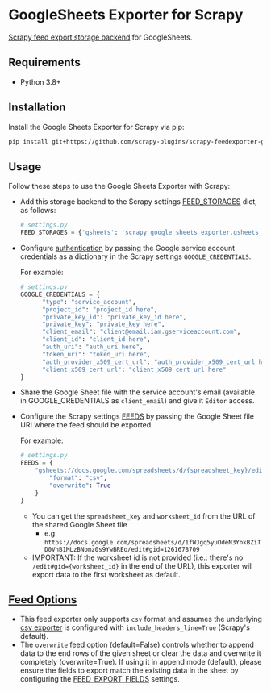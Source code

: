 # GoogleSheets Exporter for Scrapy
[Scrapy feed export storage backend](https://doc.scrapy.org/en/latest/topics/feed-exports.html#storage-backends) for GoogleSheets.

## Requirements
-  Python 3.8+

## Installation
Install the Google Sheets Exporter for Scrapy via pip:

```bash
pip install git+https://github.com/scrapy-plugins/scrapy-feedexporter-google-sheets
```

## Usage

Follow these steps to use the Google Sheets Exporter with Scrapy:

* Add this storage backend to the Scrapy settings [FEED_STORAGES](https://docs.scrapy.org/en/latest/topics/feed-exports.html#std-setting-FEED_STORAGES) dict, as follows:

  ```python
  # settings.py
  FEED_STORAGES = {'gsheets': 'scrapy_google_sheets_exporter.gsheets_exporter.GoogleSheetsFeedStorage'}
  ```

* Configure [authentication](https://developers.google.com/identity/protocols/oauth2/service-account) by passing the Google service account credentials as a dictionary in the Scrapy settings `GOOGLE_CREDENTIALS`.
  
  For example:
  ```python
  # settings.py
  GOOGLE_CREDENTIALS = { 
        "type": "service_account", 
        "project_id": "project_id here", 
        "private_key_id": "private_key_id here", 
        "private_key": "private_key here", 
        "client_email": "client@email.iam.gserviceaccount.com", 
        "client_id": "client_id here", 
        "auth_uri": "auth_uri here", 
        "token_uri": "token_uri here", 
        "auth_provider_x509_cert_url": "auth_provider_x509_cert_url here", 
        "client_x509_cert_url": "client_x509_cert_url here" 
  }
    ```
* Share the Google Sheet file with the service account's email (available in GOOGLE_CREDENTIALS as `client_email`) and give it `Editor` access.

* Configure the Scrapy settings [FEEDS](https://docs.scrapy.org/en/latest/topics/feed-exports.html#feeds) by passing the Google Sheet file URI where the feed should be exported.
  
    For example:
    ```python
    # settings.py
    FEEDS = {
        "gsheets://docs.google.com/spreadsheets/d/{spreadsheet_key}/edit#gid={worksheet_id}": {
            "format": "csv",
            "overwrite": True
        }
    }
    ```
  - You can get the `spreadsheet_key` and `worksheet_id` from the URL of the shared Google Sheet file
    - e.g: `https://docs.google.com/spreadsheets/d/1fWJgq5yuOdeN3YnkBZiTD0VhB1MLzBNomz0s9YwBREo/edit#gid=1261678709`
  - IMPORTANT: If the worksheet id is not provided (i.e.: there's no `/edit#gid={worksheet_id}` in the end of the URL), this exporter will export data to the first worksheet as default.
    
## [Feed Options](https://docs.scrapy.org/en/latest/topics/feed-exports.html#feed-options)
- This feed exporter only supports `csv` format and assumes the underlying [csv exporter](https://docs.scrapy.org/en/2.3/topics/exporters.html#csvitemexporter) is configured with `include_headers_line=True` (Scrapy's default).
- The `overwrite` feed option (default=False) controls whether to append data to the end rows of the given sheet or clear the data and overwrite it completely (overwrite=True).  If using it in append mode (default), please ensure the fields to export match the existing data in the sheet by configuring the [FEED_EXPORT_FIELDS](https://docs.scrapy.org/en/1.7/topics/feed-exports.html#std:setting-FEED_EXPORT_FIELDS) settings.  

